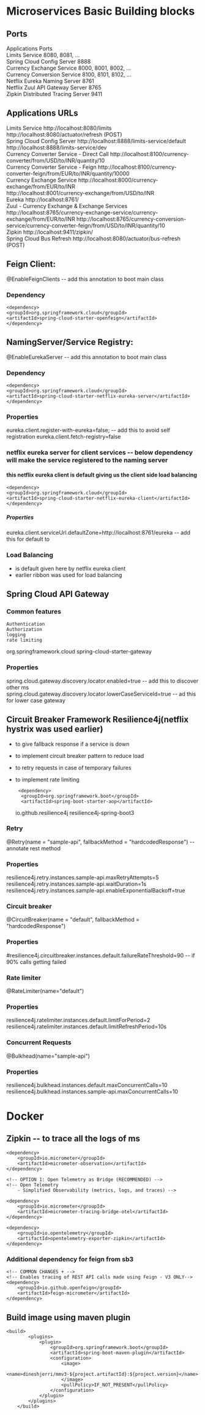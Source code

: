 # Microservices Basic Building blocks

## Ports
Applications	Ports  
Limits Service	8080, 8081, ...  
Spring Cloud Config Server	8888  
Currency Exchange Service	8000, 8001, 8002, ...   
Currency Conversion Service	8100, 8101, 8102, ...  
Netflix Eureka Naming Server	8761   
Netflix Zuul API Gateway Server	8765   
Zipkin Distributed Tracing Server	9411

## Applications URLs
Limits Service	http://localhost:8080/limits http://localhost:8080/actuator/refresh (POST)  
Spring Cloud Config Server	http://localhost:8888/limits-service/default http://localhost:8888/limits-service/dev   
Currency Converter Service - Direct Call	http://localhost:8100/currency-converter/from/USD/to/INR/quantity/10   
Currency Converter Service - Feign	http://localhost:8100/currency-converter-feign/from/EUR/to/INR/quantity/10000   
Currency Exchange Service	http://localhost:8000/currency-exchange/from/EUR/to/INR   
http://localhost:8001/currency-exchange/from/USD/to/INR    
Eureka	http://localhost:8761/    
Zuul - Currency Exchange & Exchange Services	http://localhost:8765/currency-exchange-service/currency-exchange/from/EUR/to/INR http://localhost:8765/currency-conversion-service/currency-converter-feign/from/USD/to/INR/quantity/10    
Zipkin	http://localhost:9411/zipkin/   
Spring Cloud Bus Refresh	http://localhost:8080/actuator/bus-refresh (POST)

## Feign Client:
@EnableFeignClients -- add this annotation to boot main class
### Dependency
```
<dependency>
<groupId>org.springframework.cloud</groupId>
<artifactId>spring-cloud-starter-openfeign</artifactId>
</dependency>
```
## NamingServer/Service Registry:
@EnableEurekaServer -- add this annotation to boot main class
### Dependency
```
<dependency>
<groupId>org.springframework.cloud</groupId>
<artifactId>spring-cloud-starter-netflix-eureka-server</artifactId>
</dependency>
```

### Properties
eureka.client.register-with-eureka=false; -- add this to avoid self registration
eureka.client.fetch-registry=false

### netflix eureka server for client services -- below dependency will make the service registered to the naming server
#### this netflix eureka client is default giving us the client side load balancing
```
<dependency>
<groupId>org.springframework.cloud</groupId>
<artifactId>spring-cloud-starter-netflix-eureka-client</artifactId>
</dependency>
```
##### Properties
eureka.client.serviceUrl.defaultZone=http://localhost:8761/eureka -- add this for default to

### Load Balancing
* is default given here by netflix eureka client
* earlier ribbon was used for load balancing

## Spring Cloud API Gateway
### Common features
    Authentication 
    Authorization 
    logging
    rate limiting

<dependency>
<groupId>org.springframework.cloud</groupId>
<artifactId>spring-cloud-starter-gateway</artifactId>
</dependency>

### Properties
spring.cloud.gateway.discovery.locator.enabled=true  -- add this to discover other ms   
spring.cloud.gateway.discovery.locator.lowerCaseServiceId=true -- ad this for lower case gateway

## Circuit Breaker Framework Resilience4j(netflix hystrix was used earlier)
* to give fallback response if a service is down
* to implement circuit breaker pattern to reduce load
* to retry requests in case of temporary failures
* to implement rate limiting

       <dependency>
  		<groupId>org.springframework.boot</groupId>
  		<artifactId>spring-boot-starter-aop</artifactId>
  	</dependency>
  	<dependency>
  		<groupId>io.github.resilience4j</groupId>
  		<artifactId>resilience4j-spring-boot3</artifactId>
  	</dependency>

### Retry
@Retry(name = "sample-api", fallbackMethod = "hardcodedResponse") -- annotate rest method
### Properties
resilience4j.retry.instances.sample-api.maxRetryAttempts=5   
resilience4j.retry.instances.sample-api.waitDuration=1s   
resilience4j.retry.instances.sample-api.enableExponentialBackoff=true


### Circuit breaker
@CircuitBreaker(name = "default", fallbackMethod = "hardcodedResponse")
### Properties
#resilience4j.circuitbreaker.instances.default.failureRateThreshold=90 -- if 90% calls getting failed


### Rate limiter
@RateLimiter(name="default")
### Properties
resilience4j.ratelimiter.instances.default.limitForPeriod=2   
resilience4j.ratelimiter.instances.default.limitRefreshPeriod=10s


### Concurrent Requests
@Bulkhead(name="sample-api")
### Properties
resilience4j.bulkhead.instances.default.maxConcurrentCalls=10  
resilience4j.bulkhead.instances.sample-api.maxConcurrentCalls=10




# Docker
## Zipkin -- to trace all the logs of ms
```
<dependency>
    <groupId>io.micrometer</groupId>
    <artifactId>micrometer-observation</artifactId>
</dependency>

<!-- OPTION 1: Open Telemetry as Bridge (RECOMMENDED) -->
<!-- Open Telemetry 
    - Simplified Observability (metrics, logs, and traces) -->

<dependency>
    <groupId>io.micrometer</groupId>
    <artifactId>micrometer-tracing-bridge-otel</artifactId>
</dependency>

<dependency>
    <groupId>io.opentelemetry</groupId>
    <artifactId>opentelemetry-exporter-zipkin</artifactId>
</dependency>
```

### Additional dependency for feign from sb3
```
<!-- COMMON CHANGES + -->
<!-- Enables tracing of REST API calls made using Feign - V3 ONLY-->
<dependency>
	<groupId>io.github.openfeign</groupId>
	<artifactId>feign-micrometer</artifactId>
</dependency>
```

## Build image using maven plugin
```
<build>
		<plugins>
			<plugin>
				<groupId>org.springframework.boot</groupId>
				<artifactId>spring-boot-maven-plugin</artifactId>
				<configuration>
					<image>
						<name>dineshjerri/mmv3-${project.artifactId}:${project.version}</name>
					</image>
					<pullPolicy>IF_NOT_PRESENT</pullPolicy>
				</configuration>
			</plugin>
		</plugins>
	</build>
```
